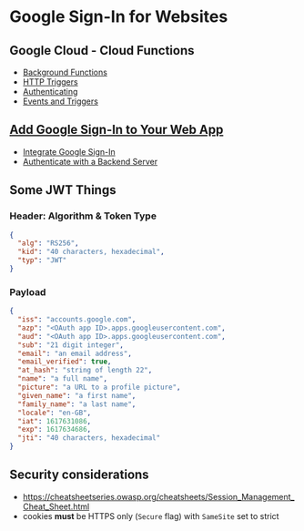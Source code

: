 # Google Sign-In for Websites

## Google Cloud - Cloud Functions

- [Background Functions](https://cloud.google.com/functions/docs/writing/background)
- [HTTP Triggers](https://cloud.google.com/functions/docs/calling/http)
- [Authenticating](https://cloud.google.com/functions/docs/securing/authenticating)
- [Events and Triggers](https://cloud.google.com/functions/docs/concepts/events-triggers)

## [Add Google Sign-In to Your Web App](https://developers.google.com/identity/sign-in/web/)

- [Integrate Google Sign-In](https://developers.google.com/identity/sign-in/web/sign-in)
- [Authenticate with a Backend Server](https://developers.google.com/identity/sign-in/web/backend-auth)

## Some JWT Things

### Header: Algorithm & Token Type

```json
{
  "alg": "RS256",
  "kid": "40 characters, hexadecimal",
  "typ": "JWT"
}
```

### Payload

```json
{
  "iss": "accounts.google.com",
  "azp": "<OAuth app ID>.apps.googleusercontent.com",
  "aud": "<OAuth app ID>.apps.googleusercontent.com",
  "sub": "21 digit integer",
  "email": "an email address",
  "email_verified": true,
  "at_hash": "string of length 22",
  "name": "a full name",
  "picture": "a URL to a profile picture",
  "given_name": "a first name",
  "family_name": "a last name",
  "locale": "en-GB",
  "iat": 1617631086,
  "exp": 1617634686,
  "jti": "40 characters, hexadecimal"
}
```

## Security considerations

- <https://cheatsheetseries.owasp.org/cheatsheets/Session_Management_Cheat_Sheet.html>
- cookies **must** be HTTPS only (`Secure` flag) with `SameSite` set to strict
